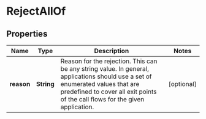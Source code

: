 

# RejectAllOf


## Properties

Name | Type | Description | Notes
------------ | ------------- | ------------- | -------------
**reason** | **String** | Reason for the rejection. This can be any string value. In general, applications should use a set of enumerated values that are predefined to cover all exit points of the call flows for the given application. |  [optional]



